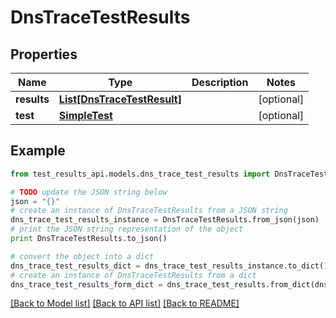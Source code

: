 # DnsTraceTestResults


## Properties
Name | Type | Description | Notes
------------ | ------------- | ------------- | -------------
**results** | [**List[DnsTraceTestResult]**](DnsTraceTestResult.md) |  | [optional] 
**test** | [**SimpleTest**](SimpleTest.md) |  | [optional] 

## Example

```python
from test_results_api.models.dns_trace_test_results import DnsTraceTestResults

# TODO update the JSON string below
json = "{}"
# create an instance of DnsTraceTestResults from a JSON string
dns_trace_test_results_instance = DnsTraceTestResults.from_json(json)
# print the JSON string representation of the object
print DnsTraceTestResults.to_json()

# convert the object into a dict
dns_trace_test_results_dict = dns_trace_test_results_instance.to_dict()
# create an instance of DnsTraceTestResults from a dict
dns_trace_test_results_form_dict = dns_trace_test_results.from_dict(dns_trace_test_results_dict)
```
[[Back to Model list]](../README.md#documentation-for-models) [[Back to API list]](../README.md#documentation-for-api-endpoints) [[Back to README]](../README.md)



